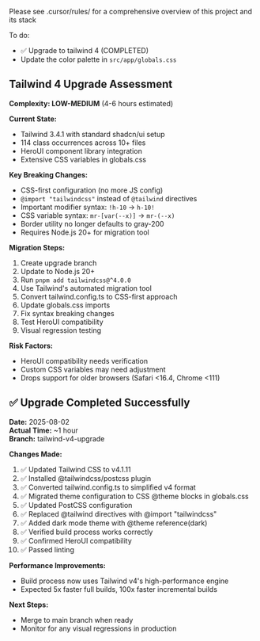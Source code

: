Please see .cursor/rules/ for a comprehensive overview of this project and its stack

To do:

- ✅ Upgrade to tailwind 4 (COMPLETED)
- Update the color palette in `src/app/globals.css`

## Tailwind 4 Upgrade Assessment

**Complexity: LOW-MEDIUM** (4-6 hours estimated)

**Current State:**
- Tailwind 3.4.1 with standard shadcn/ui setup
- 114 class occurrences across 10+ files
- HeroUI component library integration
- Extensive CSS variables in globals.css

**Key Breaking Changes:**
- CSS-first configuration (no more JS config)
- `@import "tailwindcss"` instead of `@tailwind` directives
- Important modifier syntax: `!h-10` → `h-10!`
- CSS variable syntax: `mr-[var(--x)]` → `mr-(--x)`
- Border utility no longer defaults to gray-200
- Requires Node.js 20+ for migration tool

**Migration Steps:**
1. Create upgrade branch
2. Update to Node.js 20+
3. Run `pnpm add tailwindcss@^4.0.0`
4. Use Tailwind's automated migration tool
5. Convert tailwind.config.ts to CSS-first approach
6. Update globals.css imports
7. Fix syntax breaking changes
8. Test HeroUI compatibility
9. Visual regression testing

**Risk Factors:**
- HeroUI compatibility needs verification
- Custom CSS variables may need adjustment
- Drops support for older browsers (Safari <16.4, Chrome <111)

## ✅ Upgrade Completed Successfully

**Date:** 2025-08-02  
**Actual Time:** ~1 hour  
**Branch:** tailwind-v4-upgrade

**Changes Made:**
1. ✅ Updated Tailwind CSS to v4.1.11
2. ✅ Installed @tailwindcss/postcss plugin  
3. ✅ Converted tailwind.config.ts to simplified v4 format
4. ✅ Migrated theme configuration to CSS @theme blocks in globals.css
5. ✅ Updated PostCSS configuration
6. ✅ Replaced @tailwind directives with @import "tailwindcss"
7. ✅ Added dark mode theme with @theme reference(dark)
8. ✅ Verified build process works correctly
9. ✅ Confirmed HeroUI compatibility
10. ✅ Passed linting

**Performance Improvements:**
- Build process now uses Tailwind v4's high-performance engine
- Expected 5x faster full builds, 100x faster incremental builds

**Next Steps:**
- Merge to main branch when ready
- Monitor for any visual regressions in production
